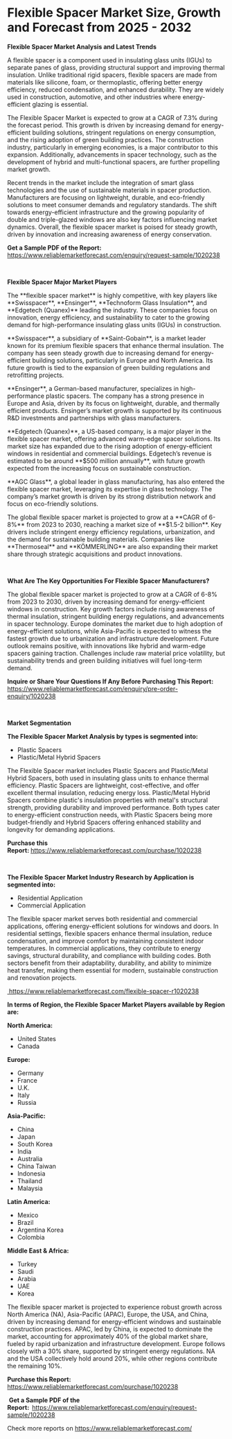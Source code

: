 <p><h1>Flexible Spacer Market Size, Growth and Forecast from 2025 - 2032</h1></p><p><strong>Flexible Spacer Market Analysis and Latest Trends</strong></p>
<p><p>A flexible spacer is a component used in insulating glass units (IGUs) to separate panes of glass, providing structural support and improving thermal insulation. Unlike traditional rigid spacers, flexible spacers are made from materials like silicone, foam, or thermoplastic, offering better energy efficiency, reduced condensation, and enhanced durability. They are widely used in construction, automotive, and other industries where energy-efficient glazing is essential.</p><p>The Flexible Spacer Market is expected to grow at a CAGR of 7.3% during the forecast period. This growth is driven by increasing demand for energy-efficient building solutions, stringent regulations on energy consumption, and the rising adoption of green building practices. The construction industry, particularly in emerging economies, is a major contributor to this expansion. Additionally, advancements in spacer technology, such as the development of hybrid and multi-functional spacers, are further propelling market growth.</p><p>Recent trends in the market include the integration of smart glass technologies and the use of sustainable materials in spacer production. Manufacturers are focusing on lightweight, durable, and eco-friendly solutions to meet consumer demands and regulatory standards. The shift towards energy-efficient infrastructure and the growing popularity of double and triple-glazed windows are also key factors influencing market dynamics. Overall, the flexible spacer market is poised for steady growth, driven by innovation and increasing awareness of energy conservation.</p></p>
<p><strong>Get a Sample PDF of the Report:&nbsp;</strong> <a href="https://www.reliablemarketforecast.com/enquiry/request-sample/1020238?utm_campaign=1105&utm_medium=2&utm_source=Github&utm_content=ia&utm_term=26012025&utm_id=flexible-spacer">https://www.reliablemarketforecast.com/enquiry/request-sample/1020238</a></p>
<p>&nbsp;</p>
<p><strong>Flexible Spacer Major Market Players</strong></p>
<p><p>The **flexible spacer market** is highly competitive, with key players like **Swisspacer**, **Ensinger**, **Technoform Glass Insulation**, and **Edgetech (Quanex)** leading the industry. These companies focus on innovation, energy efficiency, and sustainability to cater to the growing demand for high-performance insulating glass units (IGUs) in construction.</p><p>**Swisspacer**, a subsidiary of **Saint-Gobain**, is a market leader known for its premium flexible spacers that enhance thermal insulation. The company has seen steady growth due to increasing demand for energy-efficient building solutions, particularly in Europe and North America. Its future growth is tied to the expansion of green building regulations and retrofitting projects.</p><p>**Ensinger**, a German-based manufacturer, specializes in high-performance plastic spacers. The company has a strong presence in Europe and Asia, driven by its focus on lightweight, durable, and thermally efficient products. Ensinger’s market growth is supported by its continuous R&D investments and partnerships with glass manufacturers.</p><p>**Edgetech (Quanex)**, a US-based company, is a major player in the flexible spacer market, offering advanced warm-edge spacer solutions. Its market size has expanded due to the rising adoption of energy-efficient windows in residential and commercial buildings. Edgetech’s revenue is estimated to be around **$500 million annually**, with future growth expected from the increasing focus on sustainable construction.</p><p>**AGC Glass**, a global leader in glass manufacturing, has also entered the flexible spacer market, leveraging its expertise in glass technology. The company’s market growth is driven by its strong distribution network and focus on eco-friendly solutions.</p><p>The global flexible spacer market is projected to grow at a **CAGR of 6-8%** from 2023 to 2030, reaching a market size of **$1.5-2 billion**. Key drivers include stringent energy efficiency regulations, urbanization, and the demand for sustainable building materials. Companies like **Thermoseal** and **KÖMMERLING** are also expanding their market share through strategic acquisitions and product innovations.</p></p>
<p>&nbsp;</p>
<p><strong>What Are The Key Opportunities For Flexible Spacer Manufacturers?</strong></p>
<p><p>The global flexible spacer market is projected to grow at a CAGR of 6-8% from 2023 to 2030, driven by increasing demand for energy-efficient windows in construction. Key growth factors include rising awareness of thermal insulation, stringent building energy regulations, and advancements in spacer technology. Europe dominates the market due to high adoption of energy-efficient solutions, while Asia-Pacific is expected to witness the fastest growth due to urbanization and infrastructure development. Future outlook remains positive, with innovations like hybrid and warm-edge spacers gaining traction. Challenges include raw material price volatility, but sustainability trends and green building initiatives will fuel long-term demand.</p></p>
<p><strong>Inquire or Share Your Questions If Any Before Purchasing This Report:</strong> <a href="https://www.reliablemarketforecast.com/enquiry/pre-order-enquiry/1020238?utm_campaign=1105&utm_medium=2&utm_source=Github&utm_content=ia&utm_term=26012025&utm_id=flexible-spacer">https://www.reliablemarketforecast.com/enquiry/pre-order-enquiry/1020238</a></p>
<p>&nbsp;</p>
<p><strong>Market Segmentation</strong></p>
<p><strong>The Flexible Spacer Market Analysis by types is segmented into:</strong></p>
<p><ul><li>Plastic Spacers</li><li>Plastic/Metal Hybrid Spacers</li></ul></p>
<p><p>The Flexible Spacer market includes Plastic Spacers and Plastic/Metal Hybrid Spacers, both used in insulating glass units to enhance thermal efficiency. Plastic Spacers are lightweight, cost-effective, and offer excellent thermal insulation, reducing energy loss. Plastic/Metal Hybrid Spacers combine plastic's insulation properties with metal's structural strength, providing durability and improved performance. Both types cater to energy-efficient construction needs, with Plastic Spacers being more budget-friendly and Hybrid Spacers offering enhanced stability and longevity for demanding applications.</p></p>
<p><strong>Purchase this Report:&nbsp;</strong><a href="https://www.reliablemarketforecast.com/purchase/1020238?utm_campaign=1105&utm_medium=2&utm_source=Github&utm_content=ia&utm_term=26012025&utm_id=flexible-spacer">https://www.reliablemarketforecast.com/purchase/1020238</a></p>
<p>&nbsp;</p>
<p><strong>The Flexible Spacer Market Industry Research by Application is segmented into:</strong></p>
<p><ul><li>Residential Application</li><li>Commercial Application</li></ul></p>
<p><p>The flexible spacer market serves both residential and commercial applications, offering energy-efficient solutions for windows and doors. In residential settings, flexible spacers enhance thermal insulation, reduce condensation, and improve comfort by maintaining consistent indoor temperatures. In commercial applications, they contribute to energy savings, structural durability, and compliance with building codes. Both sectors benefit from their adaptability, durability, and ability to minimize heat transfer, making them essential for modern, sustainable construction and renovation projects.</p></p>
<p><a href="https://www.reliablemarketforecast.com/flexible-spacer-r1020238?utm_campaign=1105&utm_medium=2&utm_source=Github&utm_content=ia&utm_term=26012025&utm_id=flexible-spacer">&nbsp;https://www.reliablemarketforecast.com/flexible-spacer-r1020238</a></p>
<p><strong>In terms of Region, the Flexible Spacer Market Players available by Region are:</strong></p>
<p>
    <p> <strong> North America: </strong>
        <ul>
            <li>United States</li>
            <li>Canada</li>
        </ul>
        </p> 
    <p> <strong> Europe: </strong>
        <ul>
            <li>Germany</li>
            <li>France</li>
            <li>U.K.</li>
            <li>Italy</li>
            <li>Russia</li>
        </ul>
        </p> 
    <p> <strong> Asia-Pacific: </strong>
        <ul>
            <li>China</li>
            <li>Japan</li>
            <li>South Korea</li>
            <li>India</li>
            <li>Australia</li>
            <li>China Taiwan</li>
            <li>Indonesia</li>
            <li>Thailand</li>
            <li>Malaysia</li>
        </ul>
        </p> 
    <p> <strong> Latin America: </strong>
        <ul>
            <li>Mexico</li>
            <li>Brazil</li>
            <li>Argentina Korea</li>
            <li>Colombia</li>
        </ul>
        </p> 
    <p> <strong> Middle East & Africa: </strong>
        <ul>
            <li>Turkey</li>
            <li>Saudi</li>
            <li>Arabia</li>
            <li>UAE</li>
            <li>Korea</li>
        </ul>
    </p>
    </p>
<p><p>The flexible spacer market is projected to experience robust growth across North America (NA), Asia-Pacific (APAC), Europe, the USA, and China, driven by increasing demand for energy-efficient windows and sustainable construction practices. APAC, led by China, is expected to dominate the market, accounting for approximately 40% of the global market share, fueled by rapid urbanization and infrastructure development. Europe follows closely with a 30% share, supported by stringent energy regulations. NA and the USA collectively hold around 20%, while other regions contribute the remaining 10%.</p></p>
<p><strong>Purchase this Report: </strong><a href="https://www.reliablemarketforecast.com/purchase/1020238?utm_campaign=1105&utm_medium=2&utm_source=Github&utm_content=ia&utm_term=26012025&utm_id=flexible-spacer">https://www.reliablemarketforecast.com/purchase/1020238</a></p>
<p>&nbsp;<strong>Get a Sample PDF of the Report:&nbsp;&nbsp;</strong><a href="https://www.reliablemarketforecast.com/enquiry/request-sample/1020238?utm_campaign=1105&utm_medium=2&utm_source=Github&utm_content=ia&utm_term=26012025&utm_id=flexible-spacer">https://www.reliablemarketforecast.com/enquiry/request-sample/1020238</a></p>
<p><strong></strong></p>
<p>Check more reports on <a href="https://www.reliablemarketforecast.com/?utm_campaign=1105&utm_medium=2&utm_source=Github&utm_content=ia&utm_term=26012025&utm_id=flexible-spacer">https://www.reliablemarketforecast.com/</a></p>